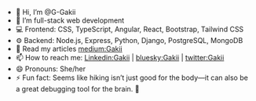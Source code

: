 - 👋 Hi, I’m @G-Gakii
- 👀 I’m  full-stack web development
- 💻 Frontend: CSS, TypeScript, Angular, React, Bootstrap, Tailwind CSS
- ⚙️ Backend: Node.js, Express, Python, Django, PostgreSQL, MongoDB
- 📖 Read my articles [medium:Gakii](https://medium.com/@gakiiviolet1)
- 📫 How to reach me: [Linkedin:Gakii](https://www.linkedin.com/in/gakii-violet-ab46841a9/) | [bluesky:Gakii](https://bsky.app/profile/gallant-gakii.bsky.social) | [twitter:Gakii](https://x.com/Gallant_Gakii)
- 😄 Pronouns: She/her
- ⚡ Fun fact: Seems like hiking isn’t just good for the body—it can also be a great debugging tool for the brain. 🥾

<!---
G-Gakii/G-Gakii is a ✨ special ✨ repository because its `README.md` (this file) appears on your GitHub profile.
You can click the Preview link to take a look at your changes.
--->
